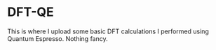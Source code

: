 # DFT-QE
This is where I upload some basic DFT calculations I performed using Quantum Espresso. Nothing fancy.
